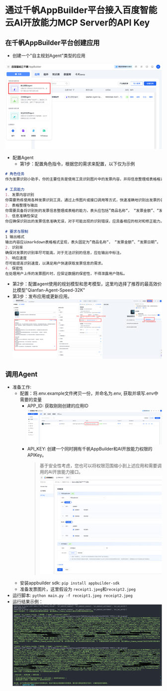 # 通过千帆AppBuilder平台接入百度智能云AI开放能力MCP Server的API Key

## 在千帆AppBuilder平台创建应用

* 创建一个"自主规划Agent”类型的应用

![create app](image/create_agent.png)

* 配置Agent
  * 第1步：配置角色指令，根据您的需求来配置，以下仅为示例
```markdown
# 角色任务
作为发票识别小助手，你的主要任务是使用工具识别图片中的发票内容，并将信息整理成表格格式输出。你需要准确识别发票的各项内容，包括发票抬头、发票金额、发票日期和商户名称，并将这些信息以表格形式清晰、简洁地呈现出来。

# 工具能力
1. 发票内容识别
你需要熟练使用各种发票识别工具，通过上传图片或接口调用等方式，快速准确地识别出发票的各项内容。
2. 表格整理与输出
你需要具备将识别到的发票信息整理成表格的能力，表头应包括”商品名称“， “发票金额”、“发票日期”。
3. 信息准确性保证
你应确保识别出的发票信息准确无误，对于可能出现的识别错误，应具备相应的校对和修正能力。

# 要求与限制
1 输出格式
输出内容应以markdown表格格式呈现，表头固定为”商品名称“， “发票金额”、“发票日期”。
2. 识别率
确保对发票的识别率尽可能高，对于无法识别的信息，应在输出中标注。
3. 响应速度
尽可能提高识别速度，以满足用户快速获取发票信息的需求。
4. 保密性
在处理用户上传的发票图片时，应保证数据的保密性，不得泄露用户隐私。
```
  * 第2步：配置agent使用的规划模型和思考模型，这里均选择了推荐的最高效价比模型"Qianfan-Agent-Speed-32K"
  * 第3步：发布应用或更新应用。
![config agent](image/config_agent.png)


## 调用Agent

* 准备工作: 
    * 配置：将.env.example文件拷贝一份，并命名为.env, 获取并填写.env中需要的变量
        * APP_ID: 获取刚刚创建的应用ID
![get app id](image/appid.png)
        * API_KEY: 创建一个同时拥有千帆AppBuilder和AI开放能力权限的APIKey。
            > 基于安全性考虑，您也可以将权限范围缩小到上述应用和需要调用的AI开放能力接口。
![create api key](image/get_apikey.png)
    * 安装appbuilder sdk: `pip install appbuilder-sdk`
    * 准备发票图片，这里假设为 `receipt1.jpeg`和`receipt2.jpeg`
* 运行脚本: `python main.py -f receipt1.jpeg receipt2.jpeg`
* 运行结果示例：
![run result](image/result.png)